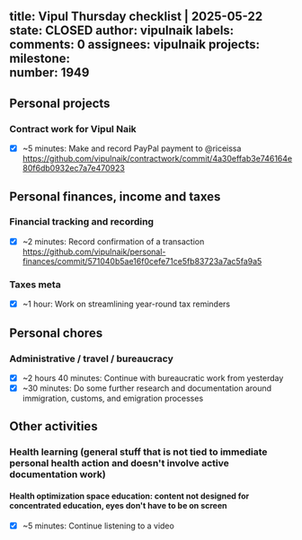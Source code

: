 title:	Vipul Thursday checklist | 2025-05-22
state:	CLOSED
author:	vipulnaik
labels:	
comments:	0
assignees:	vipulnaik
projects:	
milestone:	
number:	1949
--
## Personal projects

### Contract work for Vipul Naik

- [x] ~5 minutes: Make and record PayPal payment to @riceissa https://github.com/vipulnaik/contractwork/commit/4a30effab3e746164e80f6db0932ec7a7e470923

## Personal finances, income and taxes

### Financial tracking and recording

- [x] ~2 minutes: Record confirmation of a transaction https://github.com/vipulnaik/personal-finances/commit/571040b5ae16f0cefe71ce5fb83723a7ac5fa9a5

### Taxes meta

- [x] ~1 hour: Work on streamlining year-round tax reminders

## Personal chores

### Administrative / travel / bureaucracy

- [x] ~2 hours 40 minutes: Continue with bureaucratic work from yesterday
- [x] ~30 minutes: Do some further research and documentation around immigration, customs, and emigration processes

## Other activities

### Health learning (general stuff that is not tied to immediate personal health action and doesn't involve active documentation work)

#### Health optimization space education: content not designed for concentrated education, eyes don't have to be on screen

- [x] ~5 minutes: Continue listening to a video
